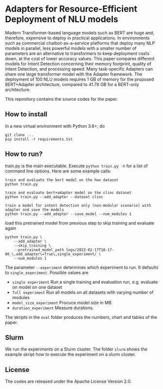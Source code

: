 # Adapters for Resource-Efficient Deployment of NLU models

Modern Transformer-based language models such as BERT are huge and, therefore, expensive to deploy in practical applications. In environments such as commercial chatbot-as-a-service platforms that deploy many NLP models in parallel, less powerful models with a smaller number of parameters are an alternative to transformers to keep deployment costs down, at the cost of lower accuracy values. This paper compares different models for Intent Detection concerning their memory footprint, quality of Intent Detection, and processing speed. Many task-specific Adapters can share one large transformer model with the Adapter framework. The deployment of 100 NLU models requires 1 GB of memory for the proposed BERT+Adapter architecture, compared to 41.78 GB for a BERT-only architecture.

This repository contains the source codes for the paper.

## How to install

In a new virtual environment with Python 3.6+, do

```
git clone ...
pip install -r requirements.txt
```

## How to run?

train.py is the main executable. Execute `python train.py -h` for a list of command line options. Here are some example calls:

```
train and evaluate the bert model on the hwu dataset
python train.py
```

```
train and evaluate bert+adapter model on the clinc dataset
python train.py --add_adapter --dataset clinc
```

```
train a model for intent detection only (non-modular scenario) with adapter and save the models
python train.py --add_adapter --save_model --num_modules 1
```

load this pretrained model from previous step to skip training and evaluate again

```
python train.py \
    --add_adapter \
    --skip_training \
    --pretrained_model_path logs/2022-02-17T10-17-06_\,add_adapter\=True\,single_experiment/ \
    --num_modules 1
```

The parameter `--experiment` determines which experiment to run. It defaults to `single_experiment`. Possible values are

* `single experiment` Run a single training and evaluation run, e.g. evaluate on model on one dataset
* `full experiment` Run all models on all datasets with varying number of modules
* `model_size_experiment` Procuce model size in MB
* `duration_experiment` Measure durations.

The skripts in the `eval` folder produces the numbers, chart and tables of the paper.

## Slurm

We run the experiments on a Slurm cluster. The folder `slurm` shows the example skript how to execute the experiment on a slurm cluster.

## License

The codes are released under the Apache License Version 2.0. 
